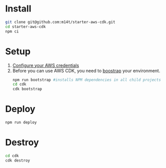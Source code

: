 # Install

```bash
git clone git@github.com:m14t/starter-aws-cdk.git
cd starter-aws-cdk
npm ci
```

# Setup

1. [Configure your AWS credentials](https://docs.aws.amazon.com/cdk/latest/guide/getting_started.html#getting_started_prerequisites)
2. Before you can use AWS CDK, you need to [boostrap](https://docs.aws.amazon.com/cdk/latest/guide/bootstrapping.html) your environment.
   ```bash
   npm run bootstrap #installs NPM dependencies in all child projects
   cd cdk
   cdk bootstrap
   ```

# Deploy

```bash
npm run deploy
```

# Destroy

```bash
cd cdk
cdk destroy
```

